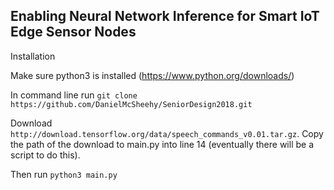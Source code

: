 ## Enabling Neural Network Inference for Smart IoT Edge Sensor Nodes

Installation

Make sure python3 is installed (https://www.python.org/downloads/)

In command line run `git clone https://github.com/DanielMcSheehy/SeniorDesign2018.git`


Download `http://download.tensorflow.org/data/speech_commands_v0.01.tar.gz`.
Copy the path of the download to main.py into line 14 (eventually there will be a script to do this).

Then run `python3 main.py`